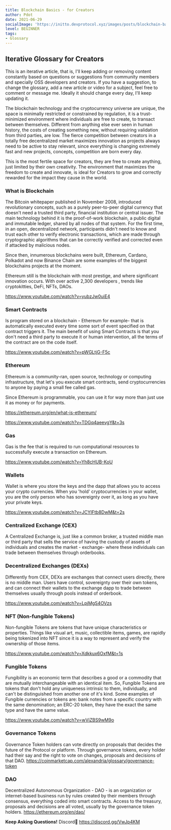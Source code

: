 ```yaml
---
title: Blockchain Basics - for Creators
author: Pdot
date: 2021-06-29
socialImage: 'https://initto.devprotocol.xyz/images/posts/blockchain-basics/ogp.png'
level: BEGINNER
tags:
- Glossary
---
```


## Iterative Glossary for Creators
This is an iterative article, that is, I'll keep adding or removing content constantly based on questions or suggestions from community members and specially OSS developers and creators. If you have a suggestion, to change the glossary, add a new article or video for a subject, feel free to comment or message me. Ideally it should change every day, I'll keep updating it.

The blockchain technology and the cryptocurrency universe are unique, the space is minimally restricted or constrained by regulation, it is a trust-minimized environment where individuals are free to create, to transact between themselves. Different from anything else ever seen in human history, the costs of creating something new, without requiring validation from third parties, are low. The fierce competition between creators in a totally free decentralized market maximizes innovation as projects always need to be active to stay relevant, since everything is changing extremely fast and new projects, concepts, competition are born every day.

This is the most fertile space for creators, they are free to create anything, just limited by their own creativity. The environment that maximizes the freedom to create and innovate, is ideal for Creators to grow and correctly rewarded for the impact they cause in the world.

### What is Blockchain
The Bitcoin whitepaper published in November 2008, introduced revolutionary concepts, such as a purely peer-to-peer digital currency that doesn't need a trusted third party, financial institution or central issuer. The main technology behind it is the proof-of-work blockchain, a public digital and immutable ledger, shared by all nodes of that system. For the first time, in an open, decentralized network, participants didn't need to know and trust each other to verify electronic transactions, which are made through cryptographic algorithms that can be correctly verified and corrected even if attacked by malicious nodes.

Since then, innumerous blockchains were built, Ethereum, Cardano, Polkadot and now Binance Chain are some examples of the biggest blockchains projects at the moment.

Ethereum still is the blockchain with most prestige, and where significant innovation occurs. With over active 2,300 developers , trends like cryptokitties, DeFi, NFTs, DAOs.

https://www.youtube.com/watch?v=yubzJw0uiE4

### Smart Contracts
Is program stored on a blockchain - Ethereum for example- that is automatically executed every time some sort of event specified on that contract triggers it. The main benefit of using Smart Contracts is that you don't need a third party to execute it or human intervention, all the terms of the contract are on the code itself.

https://www.youtube.com/watch?v=pWGLtjG-F5c

### Ethereum
Ethereum is a community-ran, open source, technology or computing infrastructure, that let's you execute smart contracts, send cryptocurrencies to anyone by paying a small fee called gas.

Since Ethereum is programmable, you can use it for way more than just use it as money or for payments.

https://ethereum.org/en/what-is-ethereum/

https://www.youtube.com/watch?v=TDGq4aeevgY&t=3s

### Gas
Gas is the fee that is required to run computational resources to successfully execute a transaction on Ethereum.

https://www.youtube.com/watch?v=Yh8cHUB-KoU

### Wallets
Wallet is where you store the keys and the dapp that allows you to access your crypto currencies. When you 'hold' cryptocurrencies in your wallet, you are the only person who has sovereignty over it, as long as you have your private keys.

https://www.youtube.com/watch?v=JCYIFtb8DwM&t=2s

### Centralized Exchange (CEX)
A Centralized Exchange is, just like a common broker, a trusted middle man or third party that sells the service of having the custody of assets of individuals and creates the market - exchange- where these individuals can trade between themselves through orderbooks.

### Decentralized Exchanges (DEXs)
Differently from CEX, DEXs are exchanges that connect users directly, there is no middle man. Users have control, sovereignty over their own tokens, and can connect their wallets to the exchange dapp to trade between themselves usually through pools instead of orderbook.

https://www.youtube.com/watch?v=LpjMgS4OVzs

### NFT (Non-fungible Tokens)   
Non-fungible Tokens are tokens that have unique characteristics or properties. Things like visual art, music, collectible items, games, are rapidly being tokenized into NFT since it is a way to represent and verify the ownership of those items.

https://www.youtube.com/watch?v=Xdkkux6OxfM&t=1s

### Fungible Tokens

Fungibility is an economic term that describes a good or a commodity that are mutually interchangeable with an identical item. So, Fungible Tokens are tokens that don't hold any uniqueness intrinsic to them, individually, and can't be distinguished from another one of it's kind. Some examples of Fungible currencies or tokens are: bank notes from a specific country with the same denomination; an ERC-20 token, they have the exact the same type and have the same value.

https://www.youtube.com/watch?v=wViZBS9wM9o


### Governance Tokens
Governance Token holders can vote directly on proposals that decides the future of the Protocol or platform. Through governance tokens, every holder had their say and the right to vote on changes, proposals and decisions of that DAO.
https://coinmarketcap.com/alexandria/glossary/governance-token

### DAO
Decentralized Autonomous Organization - DAO - is an organization or internet-based business run by rules created by their members through consensus, everything coded into smart contracts. Access to the treasury, proposals and decisions are all voted, usually by the governance token holders.
https://ethereum.org/en/dao/


**Keep Asking Questions!**
Discord👾 https://discord.gg/VwJp4KM
